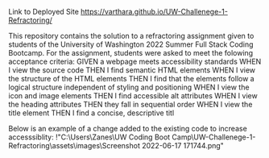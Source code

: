 Link to Deployed Site https://varthara.github.io/UW-Challenege-1-Refractoring/

This repository contains the solution to a refractoring assignment given to students of the University of Washington 2022 Summer Full Stack Coding Bootcamp. 
For the assignment, students were asked to meet the folowing acceptance criteria:
GIVEN a webpage meets accessibility standards 
WHEN I view the source code 
THEN I find semantic HTML elements 
WHEN I view the structure of the HTML elements 
THEN I find that the elements follow a logical structure independent of styling and positioning 
WHEN I view the icon and image elements 
THEN I find accessible alt attributes 
WHEN I view the heading attributes 
THEN they fall in sequential order 
WHEN I view the title element 
THEN I find a concise, descriptive titl



Below is an example of a change added to the existing code to increase accesssiblity:
!"C:\Users\Zanes\UW Coding Boot Camp\UW-Challenege-1-Refractoring\assets\images\Screenshot 2022-06-17 171744.png"